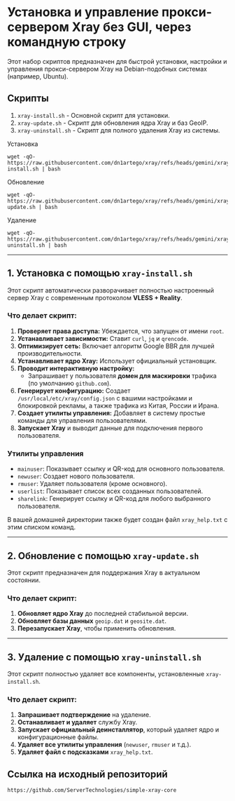 # Установка и управление прокси-сервером Xray без GUI, через командную строку

Этот набор скриптов предназначен для быстрой установки, настройки и управления прокси-сервером Xray на Debian-подобных системах (например, Ubuntu).

## Скрипты

1.  `xray-install.sh` - Основной скрипт для установки.
2.  `xray-update.sh` - Скрипт для обновления ядра Xray и баз GeoIP.
3.  `xray-uninstall.sh` - Скрипт для полного удаления Xray из системы.

Установка
```
wget -qO- https://raw.githubusercontent.com/dn1artego/xray/refs/heads/gemini/xray-install.sh | bash
```

Обновление
```
wget -qO- https://raw.githubusercontent.com/dn1artego/xray/refs/heads/gemini/xray-update.sh | bash
```
Удаление
```
wget -qO- https://raw.githubusercontent.com/dn1artego/xray/refs/heads/gemini/xray-uninstall.sh | bash
```
---

## 1. Установка с помощью `xray-install.sh`

Этот скрипт автоматически разворачивает полностью настроенный сервер Xray с современным протоколом **VLESS + Reality**.

### Что делает скрипт:

1.  **Проверяет права доступа:** Убеждается, что запущен от имени `root`.
2.  **Устанавливает зависимости:** Ставит `curl`, `jq` и `qrencode`.
3.  **Оптимизирует сеть:** Включает алгоритм Google BBR для лучшей производительности.
4.  **Устанавливает ядро Xray:** Использует официальный установщик.
5.  **Проводит интерактивную настройку:**
    *   Запрашивает у пользователя **домен для маскировки** трафика (по умолчанию `github.com`).
6.  **Генерирует конфигурацию:** Создает `/usr/local/etc/xray/config.json` с вашими настройками и блокировкой рекламы, а также трафика из Китая, России и Ирана.
7.  **Создает утилиты управления:** Добавляет в систему простые команды для управления пользователями.
8.  **Запускает Xray** и выводит данные для подключения первого пользователя.

### Утилиты управления

*   `mainuser`: Показывает ссылку и QR-код для основного пользователя.
*   `newuser`: Создает нового пользователя.
*   `rmuser`: Удаляет пользователя (кроме основного).
*   `userlist`: Показывает список всех созданных пользователей.
*   `sharelink`: Генерирует ссылку и QR-код для любого выбранного пользователя.

В вашей домашней директории также будет создан файл `xray_help.txt` с этим списком команд.

---

## 2. Обновление с помощью `xray-update.sh`

Этот скрипт предназначен для поддержания Xray в актуальном состоянии.

### Что делает скрипт:

1.  **Обновляет ядро Xray** до последней стабильной версии.
2.  **Обновляет базы данных** `geoip.dat` и `geosite.dat`.
3.  **Перезапускает Xray**, чтобы применить обновления.

---

## 3. Удаление с помощью `xray-uninstall.sh`

Этот скрипт полностью удаляет все компоненты, установленные `xray-install.sh`.

### Что делает скрипт:

1.  **Запрашивает подтверждение** на удаление.
2.  **Останавливает и удаляет** службу Xray.
3.  **Запускает официальный деинсталлятор**, который удаляет ядро и конфигурационные файлы.
4.  **Удаляет все утилиты управления** (`newuser`, `rmuser` и т.д.).
5.  **Удаляет файл с подсказками** `xray_help.txt`.

## Ссылка на исходный репозиторий
```
https://github.com/ServerTechnologies/simple-xray-core
```